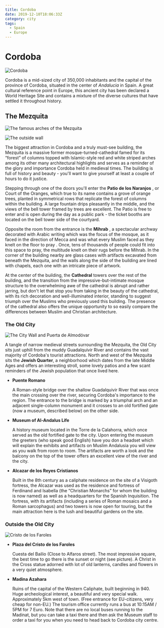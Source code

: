 ```yaml
---
title: Cordoba
date: 2019-12-10T18:06:33Z
category: city
tags:
  - Spain
  - Europe
---
```


# Cordoba
<WishWidget country="ES" city="Cordoba" label="true"></WishWidget>

![Cordoba](https://wikitravel.org/upload/shared//thumb/0/0f/Belltower_street_cordoba.jpg/300px-Belltower_street_cordoba.jpg)

Cordoba is a mid-sized city of 350,000 inhabitants and the capital of the province of Cordoba, situated in the center of *Andalucia* in Spain. A great cultural reference point in Europe, this ancient city has been declared a World Heritage Site and contains a mixture of the diverse cultures that have settled it throughout history.

## The Mezquita
<WishWidget country="ES" city="Cordoba" activity="The Mezquita" label="true"></WishWidget>

![The famous arches of the Mezquita](https://wikitravel.org/upload/shared//thumb/0/0a/Mezquita_arches_cordoba.jpg/350px-Mezquita_arches_cordoba.jpg)

![The outside wall](https://wikitravel.org/upload/en/thumb/d/d6/Mezquitaout.jpg/300px-Mezquitaout.jpg)

The biggest attraction in Cordoba and a truly must-see building, the Mezquita is a massive former mosque-turned-cathedral famed for its “forest” of columns topped with Islamic-style red and white striped arches among its other many architectural highlights and serves as a reminder of the glory and importance Cordoba held in medieval times. The building is full of history and beauty - you'll want to give yourself at least a couple of hours to do it justice.

Stepping through one of the doors you'll enter the **Patio de los Naranjos** <WishWidget country="ES" city="Cordoba" activity="Patio de los Naranjos"></WishWidget>, or Court of the Oranges, which true to its name contains a grove of orange trees, planted in symmetrical rows that replicate the forest of columns within the building. A large fountain drips pleasantly in the middle, and the views of the bell tower framed by trees are excellent. The Patio is free to enter and is open during the day as a public park - the ticket booths are located on the bell tower side of the courtyard.

Opposite the room from the entrance is the **Mihrab** <WishWidget country="ES" city="Cordoba" activity="Mihrab"></WishWidget>, a spectacular archway decorated with Arabic writing which was the focus of the mosque, as it faced in the direction of Mecca and was what every Muslim faced as they knelt on the floor to pray . Once, tens of thousands of people could fit into this space to pray, the multitude knelt on their rugs before the Mihrab. In the corner of the building nearby are glass cases with artifacts excavated from beneath the Mezquita, and the walls along the side of the building are lined with chapels, each one with an intricate piece of artwork.

At the center of the building, the **Cathedral** <WishWidget country="ES" city="Cordoba" activity="Cathedral"></WishWidget> towers over the rest of the building, and the transition from the impressive-but-intimate mosque structure to the overwhelming awe of the cathedral is abrupt and rather jarring, but don't let that stop you from taking in the beauty of the cathedral, with its rich decoration and well-illuminated interior, standing to suggest triumph over the Muslims who previously used this building. The presence of the cathedral also offers the unique opportunity to so easily compare the differences between Muslim and Christian architecture.

### The Old City
<WishWidget country="ES" city="Cordoba" activity="The Old City" label="true"></WishWidget>

![The City Wall and Puerta de Almodóvar](https://wikitravel.org/upload/shared//thumb/8/8d/Citywall_cordoba.jpg/350px-Citywall_cordoba.jpg)

A tangle of narrow medieval streets surrounding the Mezquita, the Old City sits just uphill from the muddy Guadalquivir River and contains the vast majority of Cordoba's tourist attractions. North and west of the Mezquita sits the **Jewish Quarter**, a neighborhood which dates from the late Middle Ages and offers an interesting stroll, some lovely patios and a few scant reminders of the Jewish population that once lived here.

- **Puente Romano** <WishWidget country="ES" city="Cordoba" activity="Puente Romano" label="true"></WishWidget>

	A Roman-style bridge over the shallow Guadalquivir River that was once the main crossing over the river, securing Cordoba's importance to the region. The entrance to the bridge is marked by a triumphal arch and an adjacent single-column monument and it crosses to an old fortified gate (now a museum, described below) on the other side.

- **Museum of Al-Andalus Life** <WishWidget country="ES" city="Cordoba" activity="Museum of Al-Andalus Life"></WishWidget>

  A history museum located in the Torre de la Calahorra, which once served as the old fortified gate to the city. Upon entering the museum the greeters (who speak good English) have you don a headset which will explain the exhibits and artifacts on Muslim Andalusia you will view as you walk from room to room. The artifacts are worth a look and the balcony on the top of the tower offers an excellent view of the river and the city.

- **Alcazar de los Reyes Cristianos** <WishWidget country="ES" city="Cordoba" activity="Alcazar de los Reyes Cristianos"></WishWidget>

	Built in the 8th century as a caliphate residence on the site of a Visigoth fortress, the Alcazar was used as the residence and fortress of Ferdinand and Isabella (the “Christian Monarchs” for whom the building is now named) as well as a headquarters for the Spanish Inquisition. The fortress, with its artifacts (including a series of Roman mosaics and a Roman sarcophagus) and two towers is now open for touring, but the main attraction here is the lush and beautiful gardens on the site.

### Outside the Old City

![Cristo de los Faroles](https://wikitravel.org/upload/en/thumb/7/7b/Faroles.jpg/200px-Faroles.jpg)

- **Plaza del Cristo de los Faroles** <WishWidget country="ES" city="Cordoba" activity="Cristo de los faroles"></WishWidget>

	Cuesta del Bailio (Close to Alfaros street). The most impressive square, the best time to go there is the sunset or night (see picture). A Christ in the Cross statue adorned with lot of old lanterns, candles and flowers in a very quiet atmosphere.

- **Madina Azahara** <WishWidget country="ES" city="Cordoba" activity="Medina Azahara"></WishWidget>

  Ruins of the capital of the Western Caliphate, built beginning in 940. Huge archeological interest, a beautiful and very special walk. Approximately 5km west of town. (Free entrance for EU-citizens, very cheap for non-EU.) The tourism office currently runs a bus at 10:15AM / 5PM for 7 Euro. Note that there are no local buses running to the Madinat, but you can take a taxi there and then ask the Museum staff to order a taxi for you when you need to head back to Cordoba city centre.
